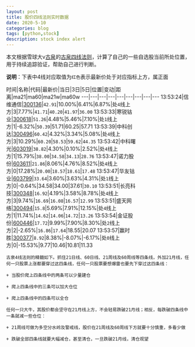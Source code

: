 ```yaml
---
layout: post
title: 股价四线法则实时数据
date: 2020-5-10
categories: blog
tags: [python,stock]
description: stock index alert
---
```



本文根据雪球大v[古泉](https://xueqiu.com/u/7148646888)的[古泉四线法则](https://xueqiu.com/7148646888/130498192)，计算了自己的一些自选股当前所处位置，用于持续追踪验证，帮助自己进行判断。

**说明**：下表中4线对应取值为`红色`表示最新价处于对应指标上方，属正面

时间|名称|代码|最新价|当日|3日|5日|位置|变动|距离|ma21|ma60|ma21w|ma60w
---|---|---|---|---|---|---|---|---
13:53:24|信维通信|[300136](https://xueqiu.com/S/SZ300136)|`42.91`|10.00%|6.41%|6.87%|处`4`线上方|3|7.77%|`41.71`|`40.20`|`41.97`|`36.00`
13:53:33|寒锐钴业|[300618](https://xueqiu.com/S/SZ300618)|`51.26`|4.48%|5.46%|7.10%|处`1`线上方|1|-6.32%|`50.39`|51.71|60.25|57.71
13:53:39|中科创达|[300496](https://xueqiu.com/S/SZ300496)|`60.42`|4.32%|3.34%|5.08%|处`4`线上方|3|10.29%|`60.20`|`58.53`|`59.62`|`44.35`
13:53:42|中科曙光|[603019](https://xueqiu.com/S/SH603019)|`38.82`|4.30%|0.10%|2.52%|处`4`线上方|1|15.79%|`38.00`|`34.58`|`34.13`|`28.76`
13:53:47|诺力股份|[603611](https://xueqiu.com/S/SH603611)|`21.86`|8.06%|4.76%|8.52%|处`4`线上方|0|17.28%|`20.00`|`18.57`|`18.61`|`17.48`
13:53:47|华友钴业|[603799](https://xueqiu.com/S/SH603799)|`33.64`|3.60%|3.63%|4.31%|处`1`线上方|0|-0.64%|34.58|34.00|37.61|`30.10`
13:53:51|长亮科技|[300348](https://xueqiu.com/S/SZ300348)|`16.92`|4.19%|3.58%|8.78%|处`4`线上方|3|9.74%|`16.69`|`16.08`|`16.57`|`12.99`
13:53:51|盛天网络|[300494](https://xueqiu.com/S/SZ300494)|`15.8`|5.69%|7.91%|12.15%|处`4`线上方|1|11.74%|`14.62`|`14.06`|`14.72`|`13.26`
13:53:54|金证股份|[600446](https://xueqiu.com/S/SH600446)|`17.72`|9.99%|7.90%|8.30%|处`2`线上方|2|-2.65%|`16.86`|`17.64`|18.55|20.07
13:53:57|赢时胜|[300377](https://xueqiu.com/S/SZ300377)|`8.92`|8.38%|-8.07%|-6.17%|处`0`线上方|0|-15.53%|9.77|10.46|10.81|11.33

```
古泉4线法则的精髓如下。抓住21日线、60日线、21周线及60周线等四条线，外加21月线，任何一只股票上涨都要穿过这四条线，任何一只股票要想爆雷也要先下穿过这四条线：

+ 当股价爬上四条线中的两条可以少量建仓

+ 爬上四条线中的三条可以加大仓位

+ 爬上四条线中的四条可以全仓

任何一只大牛，其股价都会坚守在21月线上方，不会轻易跌破21月线；相反，每跌破四条线中一条就减一些仓位：

+ 21周线可做为多空分水岭及警戒线，股价在21周线及60周线下方就要十分慎重，多看少做

+ 跌破全部四条线就要大幅减仓，甚至清仓，一旦跌破21月线，清仓观望
```